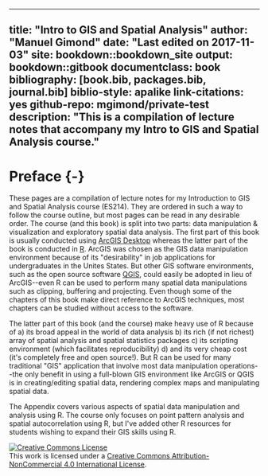 
--- 
title: "Intro to GIS and Spatial Analysis"
author: "Manuel Gimond"
date: "Last edited on 2017-11-03"
site: bookdown::bookdown_site
output: bookdown::gitbook
documentclass: book
bibliography: [book.bib, packages.bib, journal.bib]
biblio-style: apalike
link-citations: yes
github-repo: mgimond/private-test
description: "This is a compilation of lecture notes that accompany my Intro to GIS and Spatial Analysis course."
---

# Preface {-}

These pages are a compilation of lecture notes for my Introduction to GIS and Spatial Analysis course (ES214). They are ordered in such a way to follow the course outline, but most pages can be read in any desirable order. The course (and this book) is split into two parts: data manipulation & visualization and exploratory spatial data analysis. The first part of this book is usually conducted using [ArcGIS Desktop](http://desktop.arcgis.com) whereas the latter part of the book is conducted in [R](https://www.r-project.org/). ArcGIS was chosen as the GIS data manipulation environment because of its "desirability" in job applications for undergraduates in the Unites States. But other GIS software environments, such as the open source software [QGIS](http://qgis.org), could easily be adopted in lieu of ArcGIS--even R can be used to perform many spatial data manipulations such as clipping, buffering and projecting. Even though some of the chapters of this book make direct reference to ArcGIS techniques, most chapters can be studied without access to the software.

The latter part of this book (and the course) make heavy use of R because of a) its broad appeal in the world of data analysis b) its rich (if not richest) array of spatial analysis and spatial statistics packages c) its scripting environment (which facilitates reproducibility) d) and its very cheap cost (it's completely free and open source!). But R can be used for many traditional "GIS" application that involve most data manipulation operations--the only benefit in using a full-blown GIS environment like ArcGIS or QGIS is in creating/editing spatial data, rendering complex maps and manipulating spatial data.

The Appendix covers various aspects of spatial data manipulation and analysis using R. The course only focuses on point pattern analysis and spatial autocorrelation using R, but I've added other R resources for students wishing to expand their GIS skills using R.




<a rel="license" href="http://creativecommons.org/licenses/by-nc/4.0/"><img alt="Creative Commons License" style="border-width:0" src="https://i.creativecommons.org/l/by-nc/4.0/88x31.png" /></a><br />This work is licensed under a <a rel="license" href="http://creativecommons.org/licenses/by-nc/4.0/">Creative Commons Attribution-NonCommercial 4.0 International License</a>.

